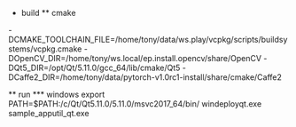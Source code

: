 


* build
** cmake

-DCMAKE_TOOLCHAIN_FILE=/home/tony/data/ws.play/vcpkg/scripts/buildsystems/vcpkg.cmake
-DOpenCV_DIR=/home/tony/ws.local/ep.install.opencv/share/OpenCV
-DQt5_DIR=/opt/Qt/5.11.0/gcc_64/lib/cmake/Qt5
-DCaffe2_DIR=/home/tony/data/pytorch-v1.0rc1-install/share/cmake/Caffe2


** run
*** windows
export PATH=$PATH:/c/Qt/Qt5.11.0/5.11.0/msvc2017_64/bin/
windeployqt.exe sample_apputil_qt.exe
